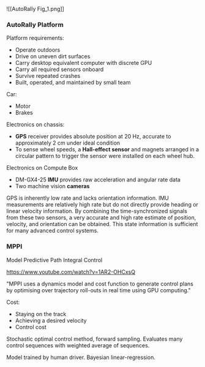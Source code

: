 ![[AutoRally Fig_1.png]]

### AutoRally Platform

Platform requirements:
- Operate outdoors
- Drive on uneven dirt surfaces
- Carry desktop equivalent computer with discrete GPU
- Carry all required sensors onboard
- Survive repeated crashes
- Built, operated, and maintained by small team

Car:
- Motor
- Brakes

Electronics on chassis:
- **GPS** receiver provides absolute position at 20 Hz, accurate to
approximately 2 cm under ideal condition
- To sense wheel speeds, a **Hall-effect sensor** and magnets arranged in a circular pattern to
trigger the sensor were installed on each wheel hub.

Electronics on Compute Box
- DM-GX4-25 **IMU** provides raw acceleration and angular rate data 
- Two machine vision **cameras**

GPS is inherently low rate and lacks orientation information. IMU measurements are
relatively high rate but do not directly provide heading or linear velocity information. By
combining the time-synchronized signals from these two sensors, a very accurate and high rate
estimate of position, velocity, and orientation can be obtained. This state information is sufficient
for many advanced control systems.
### MPPI

Model Predictive Path Integral Control

https://www.youtube.com/watch?v=1AR2-OHCxsQ

"MPPI uses a dynamics model and cost function to generate control plans by optimising over trajectory roll-outs in real time using GPU computing."

Cost:
- Staying on the track
- Achieving a desired velocity
- Control cost

Stochastic optimal control method, forward sampling. Evaluates many control sequences with weighted average of sequences.

Model trained by human driver. Bayesian linear-regression.